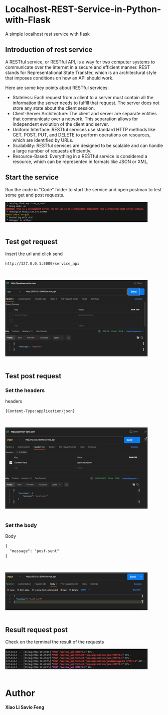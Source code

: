 # Localhost-REST-Service-in-Python-with-Flask
A simple localhost rest service with flask

## Introduction of rest service
A RESTful service, or RESTful API, is a way for two computer systems to communicate over the internet in a secure and efficient manner. REST stands for Representational State Transfer, which is an architectural style that imposes conditions on how an API should work.

Here are some key points about RESTful services:
 - Stateless: Each request from a client to a server must contain all the information the server needs to fulfill that request. The server does not store any state about the client session.
 - Client-Server Architecture: The client and server are separate entities that communicate over a network. This separation allows for independent evolution of the client and server.
 - Uniform Interface: RESTful services use standard HTTP methods like GET, POST, PUT, and DELETE to perform operations on resources, which are identified by URLs.
 - Scalability: RESTful services are designed to be scalable and can handle a large number of requests efficiently.
 - Resource-Based: Everything in a RESTful service is considered a resource, which can be represented in formats like JSON or XML.


## Start the service
Run the code in "Code" folder to start the service and open postman to test some get and post requests.
<br>

<img src="image5.png" width=90% height="auto"><br><br>

## Test get request
Insert the url and click send
```
http://127.0.0.1:5000/service_api
```
<br>

<img src="image4.png" width=90% height="auto"><br><br>


## Test post request


### Set the headers
headers
```
{Content-Type:application/json}
```
<br>

<img src="image1.png" width=90% height="auto"><br><br>
### Set the body
Body
```
{
  "message": "post-sent"
}
```
<br>

<img src="image2.png" width=90% height="auto"><br><br>

## Result request post
Check on the terminal the result of the requests
<br>

<img src="image3.png" width=90% height="auto"><br><br>








# Author
<b>Xiao Li Savio Feng</b>
